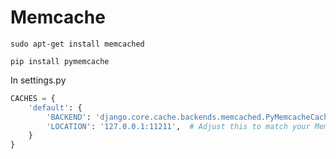 # Memcache

`sudo apt-get install memcached`

`pip install pymemcache`


In settings.py

```python
CACHES = {
    'default': {
        'BACKEND': 'django.core.cache.backends.memcached.PyMemcacheCache',
        'LOCATION': '127.0.0.1:11211',  # Adjust this to match your Memcached server's address and port
    }
}
```
